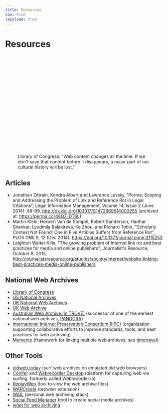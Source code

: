 ```yaml
---
title: Resources
nav: true
lazyload: true
---
```


# Resources

<figure class="text-center my-5">
    <iframe class="lazyload" width="560" height="315" data-src="https://www.youtube.com/embed/T0943YkhLWU" frameborder="0" allowfullscreen></iframe>
    <figcaption>Library of Congress: "Web content changes all the time. If we don't save that content before it disappears, a major part of our cultural history will be lost."</figcaption>
</figure>

## Articles

- Jonathan Zittrain, Kendra Albert and Lawrence Lessig, "Perma: Scoping and Addressing the Problem of Link and Reference Rot in Legal Citations", Legal Information Management, Volume 14, Issue 2 (June 2014): 88-99, <http://dx.doi.org/10.1017/S1472669614000255> (archived at: <https://perma.cc/48QZ-DT6L>)
- Martin Klein, Herbert Van de Sompel, Robert Sanderson, Harihar Shankar, Lyudmila Balakireva, Ke Zhou, and Richard Tobin, "Scholarly Context Not Found: One in Five Articles Suffers from Reference Rot", PLOS ONE 9, 12 (Dec 2014), <https://doi.org/10.1371/journal.pone.0115253>
- Leighton Walter Kille, "The growing problem of Internet link rot and best practices for media and online publishers", Journalist's Resource, October 9, 2015, <http://journalistsresource.org/studies/society/internet/website-linking-best-practices-media-online-publishers>

## National Web Archives

- [Library of Congress](https://www.loc.gov/websites/collections/)
- [US National Archives](https://www.webharvest.gov/)
- [UK National Web Archives](http://www.nationalarchives.gov.uk/webarchive/)
- [UK Web Archive](https://www.webarchive.org.uk/)
- [Australian Web Archive (in TROVE)](https://webarchive.nla.gov.au/collection?q=) (successor of one of the earliest national web archives, [PANDORA](http://pandora.nla.gov.au/))
- [International Internet Preservation Consortium (IIPC)](https://netpreserve.org/) (organization supporting collaborative efforts to improve standards, tools, and best practices for web archiving)
- [Memento](http://mementoweb.org/about/) (framework for linking multiple web archives, see [timetravel](http://timetravel.mementoweb.org/about/))

## Other Tools 

- [oldweb.today](http://oldweb.today/) (surf web archives on emulated old web browsers)
- [Conifer](https://conifer.rhizome.org/) and [Webrecorder Desktop](https://webrecorder.net/tools)  (platform for capturing web via surfing, formerly called Webrecorder.io)
- [ReplayWeb](https://replayweb.page/) (tool to view the web archive files)
- [WARCreate](https://warcreate.com/) (browser extension)
- [WAIL](https://machawk1.github.io/wail/) (personal web archiving stack)
- [Social Feed Manager](https://gwu-libraries.github.io/sfm-ui/) (tool to create social media archives)
- [wget for web archiving](https://evanwill.github.io/_drafts/notes/wget-archives.html)
